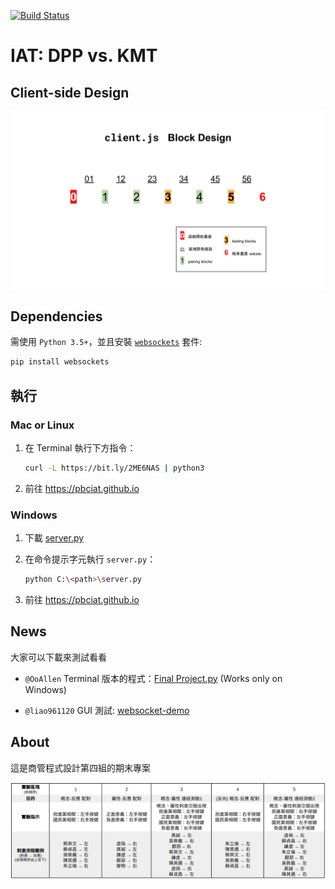 [![Build Status](https://travis-ci.org/pbciat/pbc-final.svg?branch=master)](https://travis-ci.org/pbciat/pbc-final)

# IAT: DPP vs. KMT

## Client-side Design

![clientjs-design.svg](websocket-demo/clientjs-design.svg)


## Dependencies

需使用 `Python 3.5+`，並且安裝 [`websockets`](https://websockets.readthedocs.io/) 套件:

```bash
pip install websockets
```

## 執行

### Mac or Linux

1. 在 Terminal 執行下方指令：

    ```bash
    curl -L https://bit.ly/2ME6NAS | python3
    ```

2. 前往 https://pbciat.github.io

### Windows

1. 下載 [server.py](https://pbciat.github.io/pbc-final/websocket-demo/server.py)

2. 在命令提示字元執行 `server.py`：
    
    ```bash
    python C:\<path>\server.py
    ```

3. 前往 https://pbciat.github.io

## News

大家可以下載來測試看看

* `@OoAllen` Terminal 版本的程式：[Final Project.py](Final%20Project.py) (Works only on Windows)

* `@liao961120` GUI 測試: [websocket-demo](websocket-demo)

## About

這是商管程式設計第四組的期末專案

![](DPP-KMT_IAT.png)

